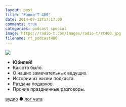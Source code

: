 ```yaml
---
layout: post
title: "Радио-Т 400"
date: 2014-07-12T17:17:00
comments: true
categories: podcast special
image: https://radio-t.com/images/radio-t/rt400.jpg
filename: rt_podcast400
---
```

![](https://radio-t.com/images/radio-t/rt400.jpg)

* **Юбилей!**
* Как это было.
* О наших замечательных ведущих.
* Истории из жизни подкаста.
* Раздача подарков.
* Прочие праздничные разговоры.

[аудио](http://cdn.radio-t.com/rt_podcast400.mp3) ● [лог чата](http://chat.radio-t.com/logs/radio-t-400.html)
<audio src="http://cdn.radio-t.com/rt_podcast400.mp3" preload="none"></audio>
